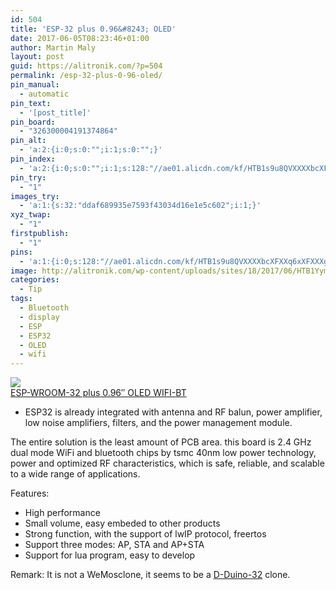 ```yaml
---
id: 504
title: 'ESP-32 plus 0.96&#8243; OLED'
date: 2017-06-05T08:23:46+01:00
author: Martin Maly
layout: post
guid: https://alitronik.com/?p=504
permalink: /esp-32-plus-0-96-oled/
pin_manual:
  - automatic
pin_text:
  - '[post_title]'
pin_board:
  - "326300004191374864"
pin_alt:
  - 'a:2:{i:0;s:0:"";i:1;s:0:"";}'
pin_index:
  - 'a:2:{i:0;s:0:"";i:1;s:128:"//ae01.alicdn.com/kf/HTB1s9u8QVXXXXbcXFXXq6xXFXXXg/ESP-WROOM-32-0-96-font-b-ESP32-b-font-font-b-OLED-b-font-WIFI.jpg_220x220.jpg";}'
pin_try:
  - "1"
images_try:
  - 'a:1:{s:32:"ddaf689935e7593f43034d16e1e5c602";i:1;}'
xyz_twap:
  - "1"
firstpublish:
  - "1"
pins:
  - 'a:1:{i:0;s:128:"//ae01.alicdn.com/kf/HTB1s9u8QVXXXXbcXFXXq6xXFXXXg/ESP-WROOM-32-0-96-font-b-ESP32-b-font-font-b-OLED-b-font-WIFI.jpg_220x220.jpg";}'
image: http://alitronik.com/wp-content/uploads/sites/18/2017/06/HTB1YymeRpXXXXbZaXXXq6xXFXXXF.jpg
categories:
  - Tip
tags:
  - Bluetooth
  - display
  - ESP
  - ESP32
  - OLED
  - wifi
---
```

<a href="http://s.click.aliexpress.com/e/2fUNZnA" target="_parent"><img src="//ae01.alicdn.com/kf/HTB1s9u8QVXXXXbcXFXXq6xXFXXXg/ESP-WROOM-32-0-96-font-b-ESP32-b-font-font-b-OLED-b-font-WIFI.jpg_220x220.jpg" /><span style="display: block;">ESP-WROOM-32 plus 0.96&#8243; OLED WIFI-BT</span></a>

  * ESP32 is already integrated with antenna and RF balun, power amplifier, low noise amplifiers, filters, and the power management module.

The entire solution is the least amount of PCB area. this board is 2.4 GHz dual mode WiFi and bluetooth chips by tsmc 40nm low power technology, power and optimized RF characteristics, which is safe, reliable, and scalable to a wide range of applications.

Features:

  * High performance
  * Small volume, easy embeded to other products
  * Strong function, with the support of lwIP protocol, freertos
  * Support three modes: AP, STA and AP+STA
  * Support for lua program, easy to develop

Remark: It is not a WeMosclone, it seems to be a [D-Duino-32](https://www.tindie.com/products/lspoplove/d-duino-32esp32-and-096oled-display/) clone.